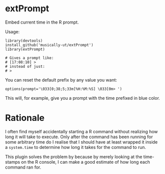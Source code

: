 extPrompt
=========

Embed current time in the R prompt.

Usage:

```
library(devtools)
install_github('musically-ut/extPrompt')
library(extPrompt)

# Gives a prompt like:
# [17:08:10] > 
# instead of just:
# >
```

You can reset the default prefix by any value you want:

```
options(prompt='\033[0;38;5;33m[%H:%M:%S] \033[0m> ')
```

This will, for example, give you a prompt with the time prefixed in blue color.

Rationale
=========

I often find myself accidentally starting a R command without realizing how long it will take to execute. Only after the command has been running for some arbitrary time do I realise that I should have at least wrapped it inside a `system.time` to determine how long it takes for the command to run. 

This plugin solves the problem by because by merely looking at the time-stamps on the R console, I can make a good estimate of how long each command ran for.
